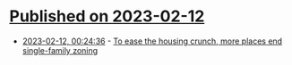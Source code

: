 # [Published on 2023-02-12](index.md)

* [2023-02-12, 00:24:36](https://news.ycombinator.com/item?id=34757999) - [To ease the housing crunch, more places end single-family zoning](https://www.npr.org/2023/02/11/1155094278/states-cities-end-single-family-zoning-housing-affordable)
